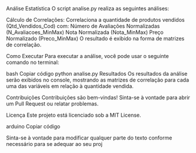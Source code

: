 Análise Estatística
O script analise.py realiza as seguintes análises:

Cálculo de Correlações:
Correlaciona a quantidade de produtos vendidos (Qtd_Vendidos_Cod) com:
Número de Avaliações Normalizadas (N_Avaliacoes_MinMax)
Nota Normalizada (Nota_MinMax)
Preço Normalizado (Preco_MinMax)
O resultado é exibido na forma de matrizes de correlação.

Como Executar
Para executar a análise, você pode usar o seguinte comando no terminal:

bash
Copiar código
python analise.py
Resultados
Os resultados da análise serão exibidos no console, mostrando as matrizes de correlação para cada uma das variáveis em relação à quantidade vendida.

Contribuições
Contribuições são bem-vindas! Sinta-se à vontade para abrir um Pull Request ou relatar problemas.

Licença
Este projeto está licenciado sob a MIT License.

arduino
Copiar código

Sinta-se à vontade para modificar qualquer parte do texto conforme necessário para se adequar ao seu proj
